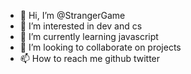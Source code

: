 - 👋 Hi, I’m @StrangerGame
- 👀 I’m interested in dev and cs
- 🌱 I’m currently learning javascript
- 💞️ I’m looking to collaborate on projects
- 📫 How to reach me github twitter
 
<!---
StrangerGame/StrangerGame is a ✨ special ✨ repository because its `README.md` (this file) appears on your GitHub profile.
You can click the Preview link to take a look at your changes.
--->
